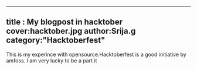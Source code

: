 ---- 
title : My blogpost in hacktober
cover:hacktober.jpg
author:Srija.g
category:"Hacktoberfest"
----
This is my experince with opensource.Hacktoberfest is a good initiative by amfoss.
I am very lucky to be a part it
